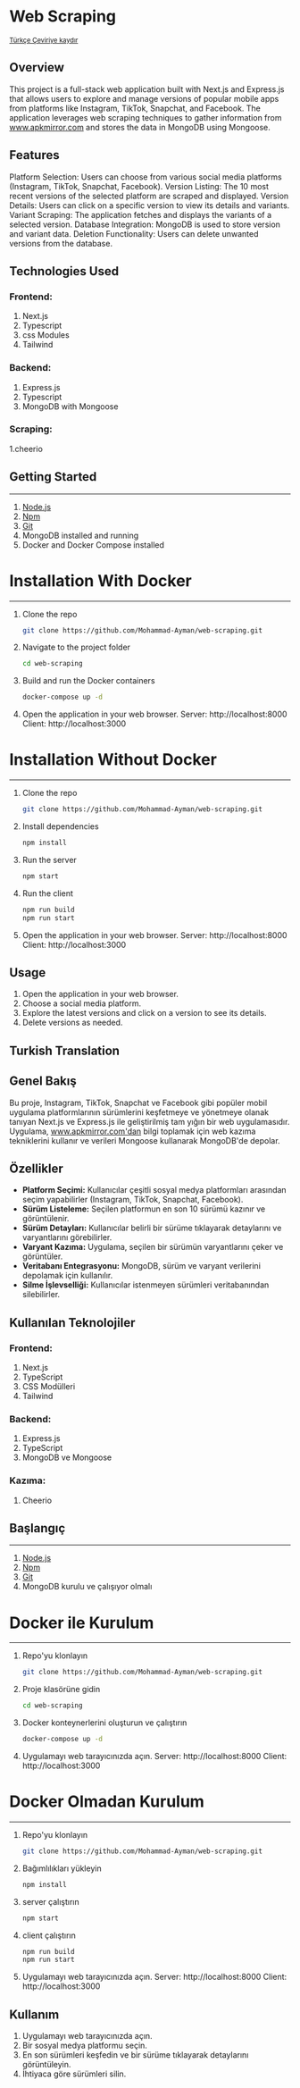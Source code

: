 # Web Scraping

<sup>[Türkçe Çeviriye kaydır](#turkish-translation)</sup>

## Overview

This project is a full-stack web application built with Next.js and Express.js that allows users to explore and manage versions of popular mobile apps from platforms like Instagram, TikTok, Snapchat, and Facebook. The application leverages web scraping techniques to gather information from www.apkmirror.com and stores the data in MongoDB using Mongoose.

## Features

Platform Selection: Users can choose from various social media platforms (Instagram, TikTok, Snapchat, Facebook).
Version Listing: The 10 most recent versions of the selected platform are scraped and displayed.
Version Details: Users can click on a specific version to view its details and variants.
Variant Scraping: The application fetches and displays the variants of a selected version.
Database Integration: MongoDB is used to store version and variant data.
Deletion Functionality: Users can delete unwanted versions from the database.

## Technologies Used

### Frontend:

1. Next.js
2. Typescript
3. css Modules
4. Tailwind

### Backend:

1. Express.js
2. Typescript
3. MongoDB with Mongoose

### Scraping:

1.cheerio

## Getting Started

<hr>

1. [Node.js](https://nodejs.org/en/)
2. [Npm](https://www.npmjs.com)
3. [Git](https://git-scm.com/)
4. MongoDB installed and running
5. Docker and Docker Compose installed

# Installation With Docker

<hr>

1. Clone the repo

   ```sh
   git clone https://github.com/Mohammad-Ayman/web-scraping.git
   ```

2. Navigate to the project folder
   ```sh
   cd web-scraping
   ```
3. Build and run the Docker containers
   ```sh
   docker-compose up -d
   ```
4. Open the application in your web browser.
   Server: http://localhost:8000
   Client: http://localhost:3000
   <br>

# Installation Without Docker

<hr>

1. Clone the repo

   ```sh
   git clone https://github.com/Mohammad-Ayman/web-scraping.git
   ```

2. Install dependencies
   ```sh
   npm install
   ```
3. Run the server
   ```sh
   npm start
   ```
4. Run the client
   ```sh
   npm run build
   npm run start
   ```
5. Open the application in your web browser.
   Server: http://localhost:8000
   Client: http://localhost:3000
   <br>

## Usage

1. Open the application in your web browser.
2. Choose a social media platform.
3. Explore the latest versions and click on a version to see its details.
4. Delete versions as needed.

## Turkish Translation

## Genel Bakış

Bu proje, Instagram, TikTok, Snapchat ve Facebook gibi popüler mobil uygulama platformlarının sürümlerini keşfetmeye ve yönetmeye olanak tanıyan Next.js ve Express.js ile geliştirilmiş tam yığın bir web uygulamasıdır. Uygulama, www.apkmirror.com'dan bilgi toplamak için web kazıma tekniklerini kullanır ve verileri Mongoose kullanarak MongoDB'de depolar.

## Özellikler

- **Platform Seçimi:** Kullanıcılar çeşitli sosyal medya platformları arasından seçim yapabilirler (Instagram, TikTok, Snapchat, Facebook).
- **Sürüm Listeleme:** Seçilen platformun en son 10 sürümü kazınır ve görüntülenir.
- **Sürüm Detayları:** Kullanıcılar belirli bir sürüme tıklayarak detaylarını ve varyantlarını görebilirler.
- **Varyant Kazıma:** Uygulama, seçilen bir sürümün varyantlarını çeker ve görüntüler.
- **Veritabanı Entegrasyonu:** MongoDB, sürüm ve varyant verilerini depolamak için kullanılır.
- **Silme İşlevselliği:** Kullanıcılar istenmeyen sürümleri veritabanından silebilirler.

## Kullanılan Teknolojiler

### Frontend:

1. Next.js
2. TypeScript
3. CSS Modülleri
4. Tailwind

### Backend:

1. Express.js
2. TypeScript
3. MongoDB ve Mongoose

### Kazıma:

1. Cheerio

## Başlangıç

<hr>

1. [Node.js](https://nodejs.org/en/)
2. [Npm](https://www.npmjs.com)
3. [Git](https://git-scm.com/)
4. MongoDB kurulu ve çalışıyor olmalı

# Docker ile Kurulum

<hr>

1. Repo'yu klonlayın

   ```sh
   git clone https://github.com/Mohammad-Ayman/web-scraping.git
   ```

2. Proje klasörüne gidin
   ```sh
   cd web-scraping
   ```
3. Docker konteynerlerini oluşturun ve çalıştırın
   ```sh
   docker-compose up -d
   ```
4. Uygulamayı web tarayıcınızda açın.
   Server: http://localhost:8000
   Client: http://localhost:3000
   <br>

# Docker Olmadan Kurulum

<hr>

1. Repo'yu klonlayın

   ```sh
   git clone https://github.com/Mohammad-Ayman/web-scraping.git
   ```

2. Bağımlılıkları yükleyin
   ```sh
   npm install
   ```
3. server çalıştırın
   ```sh
   npm start
   ```
4. client çalıştırın
   ```sh
   npm run build
   npm run start
   ```
5. Uygulamayı web tarayıcınızda açın.
   Server: http://localhost:8000
   Client: http://localhost:3000
   <br>

## Kullanım

1. Uygulamayı web tarayıcınızda açın.
2. Bir sosyal medya platformu seçin.
3. En son sürümleri keşfedin ve bir sürüme tıklayarak detaylarını görüntüleyin.
4. İhtiyaca göre sürümleri silin.

